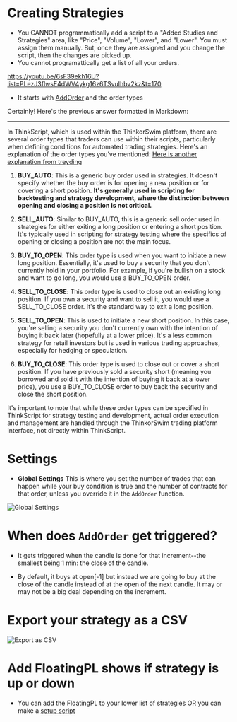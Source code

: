 # Creating Strategies

* You CANNOT programmatically add a script to a "Added Studies and Strategies" area, like "Price", "Volume", "Lower", and "Lower".  You must assign them manually. But, once they are assigned and you change the script, then the changes are picked up.
* You cannot programattically get a list of all your orders.

<https://youtu.be/6sF39ekh16U?list=PLezJ3flwsE4dWV4ykg16z6TSvuIhbv2kz&t=170>

* It starts with [AddOrder](https://tlc.thinkorswim.com/center/reference/thinkScript/Functions/Others/AddOrder) and the order types

Certainly! Here's the previous answer formatted in Markdown:

---

In ThinkScript, which is used within the ThinkorSwim platform, there are several order types that traders can use within their scripts, particularly when defining conditions for automated trading strategies. Here's an explanation of the order types you've mentioned: [Here is another explanation from treyding](https://youtu.be/6sF39ekh16U?list=PLezJ3flwsE4dWV4ykg16z6TSvuIhbv2kz&t=251)

1. **BUY_AUTO**: This is a generic buy order used in strategies. It doesn't specify whether the buy order is for opening a new position or for covering a short position. **It's generally used in scripting for backtesting and strategy development, where the distinction between opening and closing a position is not critical.**

2. **SELL_AUTO**: Similar to BUY_AUTO, this is a generic sell order used in strategies for either exiting a long position or entering a short position. It's typically used in scripting for strategy testing where the specifics of opening or closing a position are not the main focus.

3. **BUY_TO_OPEN**: This order type is used when you want to initiate a new long position. Essentially, it's used to buy a security that you don't currently hold in your portfolio. For example, if you're bullish on a stock and want to go long, you would use a BUY_TO_OPEN order.

4. **SELL_TO_CLOSE**: This order type is used to close out an existing long position. If you own a security and want to sell it, you would use a SELL_TO_CLOSE order. It's the standard way to exit a long position.

5. **SELL_TO_OPEN**: This is used to initiate a new short position. In this case, you're selling a security you don't currently own with the intention of buying it back later (hopefully at a lower price). It's a less common strategy for retail investors but is used in various trading approaches, especially for hedging or speculation.

6. **BUY_TO_CLOSE**: This order type is used to close out or cover a short position. If you have previously sold a security short (meaning you borrowed and sold it with the intention of buying it back at a lower price), you use a BUY_TO_CLOSE order to buy back the security and close the short position.

It's important to note that while these order types can be specified in ThinkScript for strategy testing and development, actual order execution and management are handled through the ThinkorSwim trading platform interface, not directly within ThinkScript.

# Settings

* **Global Settings** This is where you set the number of trades that can happen while your buy condition is true and the number of contracts for that order, unless you override it in the ```AddOrder``` function.

![Global Settings](./md_file_assets/GlobalSettings.png)

# When does ```AddOrder``` get triggered?

* It gets triggered when the candle is done for that increment--the smallest being 1 min: the close of the candle. 

* By default, it buys at open[-1] but instead we are going to buy at the close of the candle instead of at the open of the next candle.  It may or may not be a big deal depending on the increment.

# Export your strategy as a CSV

![Export as CSV](./md_file_assets/exportAsCSV.png)

# Add FloatingPL shows if strategy is up or down

* You can add the FloatingPL to your lower list of strategies OR you can make a [setup script](./StudiesAndStrategies/Setup/FloatingPL_setup.thinkscript)

